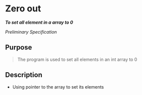 
# Zero out

***To set all element in a array to 0***

*Preliminary Specification*


## Purpose
> The program is used to set all elements in an int array to 0


## Description
- Using pointer to the array to set its elements